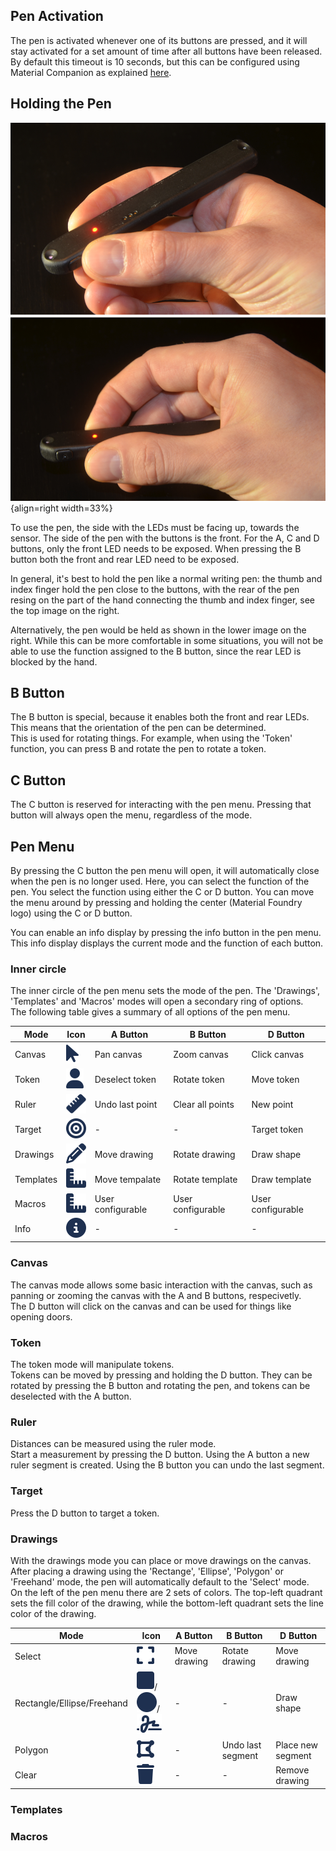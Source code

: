 ## Pen Activation
The pen is activated whenever one of its buttons are pressed, and it will stay activated for a set amount of time after all buttons have been released. By default this timeout is 10 seconds, but this can be configured using Material Companion as explained [here](../basePenConfig.md).

## Holding the Pen
![Screenshot](../../img/hardware/production/Pen_Holding.png){align=right width=33%}

To use the pen, the side with the LEDs must be facing up, towards the sensor. The side of the pen with the buttons is the front. For the A, C and D buttons, only the front LED needs to be exposed. When pressing the B button both the front and rear LED need to be exposed.

In general, it's best to hold the pen like a normal writing pen: the thumb and index finger hold the pen close to the buttons, with the rear of the pen resing on the part of the hand connecting the thumb and index finger, see the top image on the right.

Alternatively, the pen would be held as shown in the lower image on the right. While this can be more comfortable in some situations, you will not be able to use the function assigned to the B button, since the rear LED is blocked by the hand.

## B Button
The B button is special, because it enables both the front and rear LEDs. This means that the orientation of the pen can be determined.<br>
This is used for rotating things. For example, when using the 'Token' function, you can press B and rotate the pen to rotate a token.

## C Button
The C button is reserved for interacting with the pen menu. Pressing that button will always open the menu, regardless of the mode.

## Pen Menu
By pressing the C button the pen menu will open, it will automatically close when the pen is no longer used. Here, you can select the function of the pen. You select the function using either the C or D button. You can move the menu around by pressing and holding the center (Material Foundry logo) using the C or D button.

You can enable an info display by pressing the info button in the pen menu. This info display displays the current mode and the function of each button.

### Inner circle
The inner circle of the pen menu sets the mode of the pen. The 'Drawings', 'Templates' and 'Macros' modes will open a secondary ring of options.<br>
The following table gives a summary of all options of the pen menu. 

| Mode          | Icon                                                                                  | A Button          | B Button          | D Button          |
|------         |----------                                                                             |----------         |----------         |----------         |
| Canvas        | ![arrow-pointer-solid](../../img/hardware/production/penMenu/arrow-pointer-solid.svg)    | Pan canvas        | Zoom canvas       | Click canvas      |   
| Token         | ![user-solid](../../img/hardware/production/penMenu/user-solid.svg)                      | Deselect token    | Rotate token      | Move token        |
| Ruler         | ![ruler-solid](../../img/hardware/production/penMenu/ruler-solid.svg)                    | Undo last point   | Clear all points  | New point         |
| Target        | ![bullseye-solid](../../img/hardware/production/penMenu/bullseye-solid.svg)              | -                 | -                 | Target token      |
| Drawings      | ![pencil-alt-solid](../../img/hardware/production/penMenu/pencil-solid.svg)              | Move drawing      | Rotate drawing    | Draw shape        |
| Templates     | ![ruler-combined-solid](../../img/hardware/production/penMenu/ruler-combined-solid.svg)  | Move tempalate    | Rotate template   | Draw template     |
| Macros        | ![arrow-pointer-solid](../../img/hardware/production/penMenu/ruler-combined-solid.svg)   | User configurable | User configurable | User configurable |
| Info          | ![circle-info-solid](../../img/hardware/production/penMenu/circle-info-solid.svg)        | -                 | -                 | -                 |

### Canvas
The canvas mode allows some basic interaction with the canvas, such as panning or zooming the canvas with the A and B buttons, respecivetly.<br>
The D button will click on the canvas and can be used for things like opening doors.

### Token
The token mode will manipulate tokens.<br>
Tokens can be moved by pressing and holding the D button. They can be rotated by pressing the B button and rotating the pen, and tokens can be deselected with the A button.

### Ruler
Distances can be measured using the ruler mode.<br>
Start a measurement by pressing the D button. Using the A button a new ruler segment is created. Using the B button you can undo the last segment.

### Target
Press the D button to target a token.

### Drawings
With the drawings mode you can place or move drawings on the canvas.<br>
After placing a drawing using the 'Rectange', 'Ellipse', 'Polygon' or 'Freehand' mode, the pen will automatically default to the 'Select' mode.<br>
On the left of the pen menu there are 2 sets of colors. The top-left quadrant sets the fill color of the drawing, while the bottom-left quadrant sets the line color of the drawing.

| Mode      | Icon                                                                              | A Button          | B Button          | D Button          |
|------     |----------                                                                         |----------         |----------         |----------         |
| Select    | ![expand-solid](../../img/hardware/production/penMenu/expand-solid.svg)              | Move drawing      | Rotate drawing    | Move drawing      |   
| Rectangle/Ellipse/Freehand | ![square-solid](../../img/hardware/production/penMenu/square-solid.svg)/![circle-solid](../../img/hardware/production/penMenu/circle-solid.svg)/![signature-solid](../../img/hardware/production/penMenu/signature-solid.svg)                                            | -                 | -                 | Draw shape        |
| Polygon   | ![draw-polygon-solid](../../img/hardware/production/penMenu/draw-polygon-solid.svg)  | -                 | Undo last segment | Place new segment |
| Clear     | ![trash-solid](../../img/hardware/production/penMenu/trash-solid.svg)                | -                 | -                 | Remove drawing    |

### Templates

### Macros
